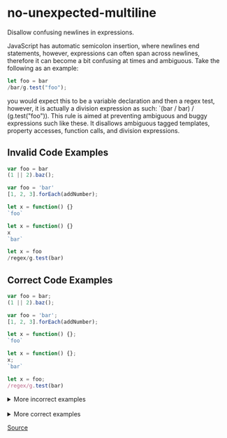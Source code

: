 <!--
 generated docs file, do not edit by hand, see xtask/docgen 
-->
# no-unexpected-multiline

Disallow confusing newlines in expressions. 

JavaScript has automatic semicolon insertion, where newlines end statements, however, 
expressions can often span across newlines, therefore it can become a bit confusing at times
and ambiguous. Take the following as an example:

```js
let foo = bar
/bar/g.test("foo");
```

you would expect this to be a variable declaration and then a regex test, however, it is actually
a division expression as such: `(bar / bar) / (g.test("foo")).
This rule is aimed at preventing ambiguous and buggy expressions such like these. It disallows
ambiguous tagged templates, property accesses, function calls, and division expressions.

## Invalid Code Examples

```js
var foo = bar
(1 || 2).baz();

var foo = 'bar'
[1, 2, 3].forEach(addNumber);

let x = function() {}
`foo`

let x = function() {}
x
`bar`

let x = foo
/regex/g.test(bar)
```

## Correct Code Examples

```js
var foo = bar;
(1 || 2).baz();

var foo = 'bar';
[1, 2, 3].forEach(addNumber);

let x = function() {};
`foo`

let x = function() {};
x;
`bar`

let x = foo;
/regex/g.test(bar)
```

<details>
 <summary> More incorrect examples </summary>

```js
var a = b
(x || y).doSomething()
```

```js
var a = (a || b)
(x || y).doSomething()
```

```js
var a = (a || b)
(x).doSomething()
```

```js
var a = b
[a, b, c].forEach(doSomething)
```

```js
var a = b
(x || y).doSomething()
```

```js
var a = b
[a, b, c].forEach(doSomething)
```

```js
let x = function() {}
`hello`
```

```js
let x = function() {}
x
`hello`
```

```js
x
.y
z
`Invalid Test Case`
```

```js
foo
/ bar /gym
```

```js
foo
/ bar /g
```

```js
foo
/ bar /g.test(baz)
```
</details><br>
<details>
 <summary> More correct examples </summary>

```js
(x || y).aFunction()
```

```js
[a, b, c].forEach(doSomething)
```

```js
var a = b;
(x || y).doSomething()
```

```js
var a = b
;(x || y).doSomething()
```

```js
var a = b
void (x || y).doSomething()
```

```js
var a = b;
[1, 2, 3].forEach(console.log)
```

```js
var a = b
void [1, 2, 3].forEach(console.log)
```

```js
"abc\
(123)"
```

```js
var a = (
(123)
)
```

```js
f(
(x)
)
```

```js
(
function () {}
)[1]
```

```js
let x = function() {};
`hello`
```

```js
let x = function() {}
x `hello`
```

```js
String.raw `Hi
${2+3}!`;
```

```js
x
.y
z `Valid Test Case`
```

```js
f(x
)`Valid Test Case`
```

```js
x.
y `Valid Test Case`
```

```js
(x
)`Valid Test Case`
```

```js
foo
/ bar /2
```

```js
foo
/ bar / mgy
```

```js
foo
/ bar /
gym
```

```js
foo
/ bar
/ ygm
```

```js
foo
/ bar /GYM
```

```js
foo
/ bar / baz
```

```js
foo /bar/g
```

```js
foo
/denominator/
2
```

```js
foo
/ /abc/
```

```js
5 / (5
/ 5)
```

```js
var a = b
?.(x || y).doSomething()
```

```js
var a = b
?.[a, b, c].forEach(doSomething)
```
</details>

[Source](../../../rslint_core/src/groups/errors/no_unexpected_multiline.rs)